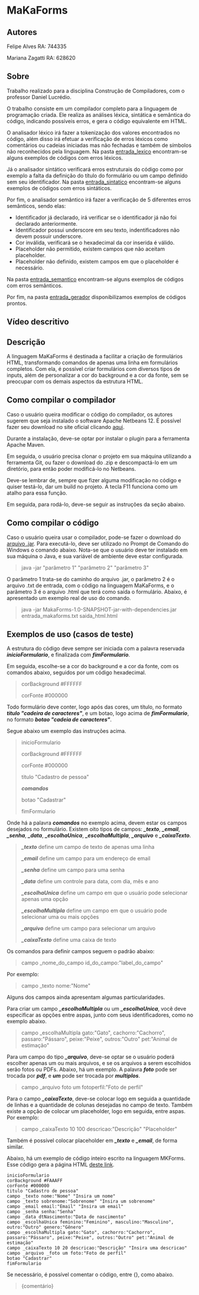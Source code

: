 # MaKaForms

## Autores

  Felipe Alves      RA: 744335
  
  Mariana Zagatti   RA: 628620
  
## Sobre

Trabalho realizado para a disciplina Construção de Compiladores, com o professor Daniel Lucrédio.

O trabalho consiste em um compilador completo para a linguagem de programação criada. Ele realiza as análises léxica, sintática e semântica do código, indicando possíveis erros, e gera o código equivalente em HTML.

O analisador léxico irá fazer a tokenização dos valores encontrados no código, além disso irá efetuar a verificação de erros léxicos como comentários ou cadeias iniciadas mas não fechadas e também de símbolos não reconhecidos pela linguagem. Na pasta [entrada_lexico](https://github.com/felipeAC98/MaKaForms/tree/master/entrada_lexico) encontram-se alguns exemplos de códigos com erros léxicos.

Já o analisador sintático verificará erros estruturais do código como por exemplo a falta da definição do título do formulário ou um campo definido sem seu identificador. Na pasta [entrada_sintatico](https://github.com/felipeAC98/MaKaForms/tree/master/entrada_sintatico) encontram-se alguns exemplos de códigos com erros sintáticos.

Por fim, o analisador semântico irá fazer a verificação de 5 diferentes erros semânticos, sendo elas:
- Identificador já declarado, irá verificar se o identificador já não foi declarado anteriormente.
- Identificador possui underscore em seu texto, indentificadores não devem possuir underscore.
- Cor inválida, verificará se o hexadecimal da cor inserida é válido.
- Placeholder não permitido, existem campos que não aceitam placeholder.
- Placeholder não definido, existem campos em que o placeholder é necessário.

Na pasta [entrada_semantico](https://github.com/felipeAC98/MaKaForms/tree/master/entrada_semantico) encontram-se alguns exemplos de códigos com erros semânticos.

Por fim, na pasta [entrada_gerador](https://github.com/felipeAC98/MaKaForms/tree/master/entrada_gerador) disponibilizamos exemplos de códigos prontos.

## Vídeo descritivo



## Descrição

A linguagem MaKaForms é destinada a facilitar a criação de formulários HTML, transformando comandos de apenas uma linha em formulários completos. Com ela, é possível criar formulários com diversos tipos de inputs, além de personalizar a cor do background e a cor da fonte, sem se preocupar com os demais aspectos da estrutura HTML.

## Como compilar o compilador

Caso o usuário queira modificar o código do compilador, os autores sugerem que seja instalado o software Apache Netbeans 12. É possível fazer seu download no site oficial clicando [aqui](https://netbeans.apache.org/download/index.html).

Durante a instalação, deve-se optar por instalar o plugin para a ferramenta Apache Maven.

Em seguida, o usuário precisa clonar o projeto em sua máquina utilizando a ferramenta Git, ou fazer o download do .zip e descompactá-lo em um diretório, para então poder modificá-lo no Netbeans.

Deve-se lembrar de, sempre que fizer alguma modificação no código e quiser testá-lo, dar um build no projeto. A tecla F11 funciona como um atalho para essa função.

Em seguida, para rodá-lo, deve-se seguir as instruções da seção abaixo.

## Como compilar o código

Caso o usuário queira usar o compilador, pode-se fazer o download do [arquivo .jar](https://github.com/felipeAC98/MaKaForms/blob/master/target/MakaForms-1.0-SNAPSHOT-jar-with-dependencies.jar). Para executá-lo, deve ser utilizado no Prompt de Comando do Windows o comando abaixo. Nota-se que o usuário deve ter instalado em sua máquina o Java, e sua variável de ambiente deve estar configurada.

> java -jar "parâmetro 1" "parâmetro 2" "parâmetro 3"

O parâmetro 1 trata-se do caminho do arquivo .jar, o parâmetro 2 é o arquivo .txt de entrada, com o código na linguagem MaKaForms, e o parâmetro 3 é o arquivo .html que terá como saída o formulário. Abaixo, é apresentado um exemplo real de uso do comando.

> java -jar MakaForms-1.0-SNAPSHOT-jar-with-dependencies.jar entrada_makaforms.txt saida_html.html

## Exemplos de uso (casos de teste)

A estrutura do código deve sempre ser iniciada com a palavra reservada ***inicioFormulario***, e finalizada com ***fimFormulario***.

Em seguida, escolhe-se a cor do background e a cor da fonte, com os comandos abaixo, seguidos por um código hexadecimal.

>corBackground #FFFFFF
>
>corFonte #000000

Todo formulário deve conter, logo após das cores, um título, no formato ***titulo "cadeira de caracteres"***, e um botao, logo acima de ***fimFormulario***, no formato ***botao "cadeia de caracteres"***.

Segue abaixo um exemplo das instruções acima.

>inicioFormulario
>
>corBackground #FFFFFF
>
>corFonte #000000
>
>titulo "Cadastro de pessoa"
>
>***comandos***
>
>botao "Cadastrar"
>
>fimFormulario

Onde há a palavra ***comandos*** no exemplo acima, devem estar os campos desejados no formulário. Existem oito tipos de campos: ***_texto***, ***_email***, ***_senha***, ***_data***, ***_escolhaUnica***, ***_escolhaMultipla***, ***_arquivo*** e ***_caixaTexto***.

>***_texto*** define um campo de texto de apenas uma linha
>
>***_email*** define um campo para um endereço de email
>
>***_senha*** define um campo para uma senha
>
>***_data*** define um controle para data, com dia, mês e ano
>
>***_escolhaUnica*** define um campo em que o usuário pode selecionar apenas uma opção
>
>***_escolhaMultipla*** define um campo em que o usuário pode selecionar uma ou mais opções
>
>***_arquivo*** define um campo para selecionar um arquivo
>
>***_caixaTexto*** define uma caixa de texto
>

Os comandos para definir campos seguem o padrão abaixo:

>campo _nome_do_campo id_do_campo:"label_do_campo"

Por exemplo:

>campo _texto nome:"Nome"

Alguns dos campos ainda apresentam algumas particularidades. 

Para criar um campo ***_escolhaMultipla*** ou um ***_escolhaUnica***, você deve especificar as opções entre aspas, junto com seus identificadores, como no exemplo abaixo.

>campo _escolhaMultipla gato:"Gato", cachorro:"Cachorro", passaro:"Pássaro", peixe:"Peixe", outros:"Outro" pet:"Animal de estimação"

Para um campo do tipo ***_arquivo***, deve-se optar se o usuário poderá escolher apenas um ou mais arquivos, e se os arquivos a serem escolhidos serão fotos ou PDFs. Abaixo, há um exemplo. A palavra ***foto*** pode ser trocada por ***pdf***, e ***um*** pode ser trocada por ***multiplos***.

>campo _arquivo foto um fotoperfil:"Foto de perfil"

Para o campo ***_caixaTexto***, deve-se colocar logo em seguida a quantidade de linhas e a quantidade de colunas desejadas no campo de texto. Também existe a opção de colocar um placeholder, logo em seguida, entre aspas. Por exemplo:

> campo _caixaTexto 10 100 descricao:"Descrição" "Placeholder"

Também é possível colocar placeholder em ***_texto*** e ***_email***, de forma similar.

Abaixo, há um exemplo de código inteiro escrito na linguagem MKForms. Esse código gera a página HTML [deste link](https://github.com/felipeAC98/MaKaForms/blob/master/saida_html.html).

```
inicioFormulario
corBackground #FAAAFF
corFonte #000000
titulo "Cadastro de pessoa"
campo _texto nome:"Nome" "Insira um nome"
campo _texto sobrenome:"Sobrenome" "Insira um sobrenome"
campo _email email:"Email" "Insira um email"
campo _senha senha:"Senha"
campo _data dtNascimento:"Data de nascimento"
campo _escolhaUnica feminino:"Feminino", masculino:"Masculino", outro:"Outro" genero:"Gênero"
campo _escolhaMultipla gato:"Gato", cachorro:"Cachorro", passaro:"Pássaro", peixe:"Peixe", outros:"Outro" pet:"Animal de estimação"
campo _caixaTexto 10 20 descricao:"Descrição" "Insira uma descricao"
campo _arquivo _foto um foto:"Foto de perfil"
botao "Cadastrar"
fimFormulario
```

Se necessário, é possível comentar o código, entre {}, como abaixo.
>{comentário}
